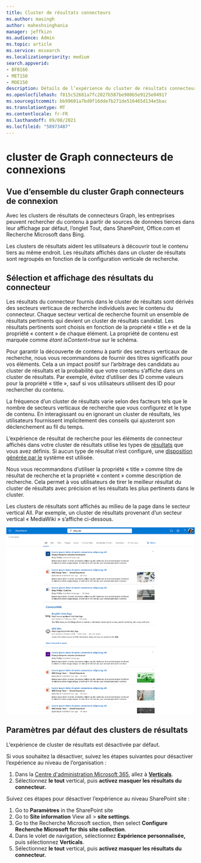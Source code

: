 ```yaml
---
title: Cluster de résultats connecteurs
ms.author: masingh
author: maheshsinghania
manager: jeffkizn
ms.audience: Admin
ms.topic: article
ms.service: mssearch
ms.localizationpriority: medium
search.appverid:
- BFB160
- MET150
- MOE150
description: Détails de l’expérience du cluster de résultats connecteurs
ms.openlocfilehash: f815c52681a7fc2027b587be980b5e9125e04917
ms.sourcegitcommit: bb99601a7bd0f16dde7b271de516465d134e5bac
ms.translationtype: MT
ms.contentlocale: fr-FR
ms.lasthandoff: 09/08/2021
ms.locfileid: "58973487"
---
```

# <a name="graph-connectors-result-cluster"></a>cluster de Graph connecteurs de connexions

## <a name="overview-of-the-graph-connectors-result-cluster"></a>Vue d’ensemble du cluster Graph connecteurs de connexion  

Avec les clusters de résultats de connecteurs Graph, les entreprises peuvent rechercher  du contenu à partir de sources de données tierces dans leur affichage par défaut, l’onglet Tout, dans SharePoint, Office.com et Recherche Microsoft dans Bing.

Les clusters de résultats aident les utilisateurs à découvrir tout le contenu tiers au même endroit. Les résultats affichés dans un cluster de résultats sont regroupés en fonction de la configuration verticale de recherche.

## <a name="how-connector-results-are-selected-and-displayed"></a>Sélection et affichage des résultats du connecteur

Les résultats du connecteur fournis dans le cluster de résultats sont dérivés des secteurs verticaux de recherche individuels avec le contenu du connecteur. Chaque secteur vertical de recherche fournit un ensemble de résultats pertinents qui devient un cluster de résultats candidat. Les résultats pertinents sont choisis en fonction de la propriété « title » et de la propriété « content » de chaque élément. La propriété de contenu est marquée comme *étant isContent=true* sur le schéma.

Pour garantir la découverte de contenu à partir des secteurs verticaux de recherche, nous vous recommandons de fournir des titres significatifs pour vos éléments. Cela a un impact positif sur l’arbitrage des candidats au cluster de résultats et la probabilité que votre contenu s’affiche dans un cluster de résultats. Par exemple, évitez d’utiliser des ID comme valeurs pour la propriété « title », sauf si vos utilisateurs utilisent des ID pour rechercher du contenu.

La fréquence d’un cluster de résultats varie selon des facteurs tels que le nombre de secteurs verticaux de recherche que vous configurez et le type de contenu. En interagissant ou en ignorant un cluster de résultats, les utilisateurs fournissent implicitement des conseils qui ajusteront son déclenchement au fil du temps.

L’expérience de résultat de recherche pour les éléments de connecteur affichés dans votre cluster de résultats utilise les types de [résultats](./customize-search-page.md#create-your-own-result-type) que vous avez définis. Si aucun type de résultat n’est configuré, une [disposition générée par le](./customize-search-page.md#default-search-result-layout) système est utilisée.

Nous vous recommandons d’utiliser la propriété « title » comme titre de résultat de recherche et la propriété « content » comme description de recherche. Cela permet à vos utilisateurs de tirer le meilleur résultat du cluster de résultats avec précision et les résultats les plus pertinents dans le cluster.

Les clusters de résultats sont affichés au milieu de la page dans le secteur vertical All. Par exemple, un cluster de résultats provenant d’un secteur vertical « MediaWiki » s’affiche ci-dessous.

![Exemple de cluster de résultats MediaWiki.](media/result-cluster/result-cluster-example.png)

## <a name="result-clusters-default-settings"></a>Paramètres par défaut des clusters de résultats
  
L’expérience de cluster de résultats est désactivée par défaut.  

Si vous souhaitez la désactiver, suivez les étapes suivantes pour désactiver l’expérience au niveau de l’organisation :

1. Dans la [Centre d'administration Microsoft 365](https://admin.microsoft.com), allez à [**Verticals**](https://admin.microsoft.com/Adminportal/Home#/MicrosoftSearch/verticals).
1. Sélectionnez **le tout** vertical, puis **activez masquer les résultats du connecteur.**

Suivez ces étapes pour désactiver l’expérience au niveau SharePoint site :

1. Go to **Paramètres** in the SharePoint site
2. Go to **Site information** View all > **site settings**.
3. Go to the Recherche Microsoft section, then select **Configure Recherche Microsoft for this site collection**.
4. Dans le volet de navigation, sélectionnez **Expérience personnalisée,** puis sélectionnez **Verticals**.
5. Sélectionnez **le tout** vertical, puis **activez masquer les résultats du connecteur.**
